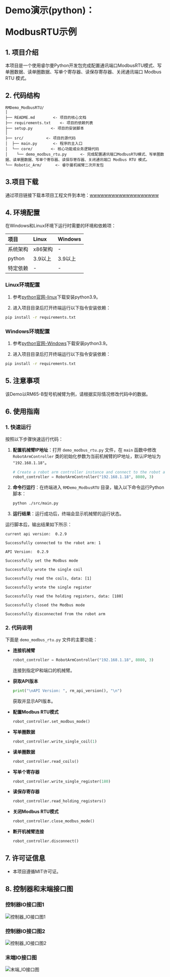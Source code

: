 # <p class="hidden">Demo演示(python)：</p>ModbusRTU示例

## 1. 项目介绍

本项目是一个使用睿尔曼Python开发包完成配置通讯端口ModbusRTU模式、写单圈数据、读单圈数据、写单个寄存器、读保存寄存器、关闭通讯端口 Modbus RTU 模式。

## 2. 代码结构

```
RMDemo_ModbusRTU/
│
├── README.md        <- 项目的核心文档
├── requirements.txt    <- 项目的依赖列表
├── setup.py        <- 项目的安装脚本
│
├── src/          <- 项目的源代码
│  ├── main.py       <- 程序的主入口
│  └── core/        <- 核心功能或业务逻辑代码
│    └── demo_modbus_rtu.py      <- 完成配置通讯端口ModbusRTU模式、写单圈数据、读单圈数据、写单个寄存器、读保存寄存器、关闭通讯端口 Modbus RTU 模式。
└── Robotic_Arm/      <- 睿尔曼机械臂二次开发包
```

## 3.项目下载

通过项目链接下载本项目工程文件到本地：[wwwwwwwwwwwwwwwwwww]()

## 4. 环境配置

在Windows和Linux环境下运行时需要的环境和依赖项：

| 项目         | Linux     | Windows   |
| :--          | :--       | :--       |
| 系统架构     | x86架构   | -         |
| python       | 3.9以上   | 3.9以上   |
| 特定依赖     | -         | -         |

### Linux环境配置

   1. 参考[python官网-linux](https://www.python.org/downloads/source/)下载安装python3.9。

   2. 进入项目目录后打开终端运行以下指令安装依赖：

```bash
pip install -r requirements.txt
```

### Windows环境配置

   1. 参考[python官网-Windows](https://www.python.org/downloads/windows/)下载安装python3.9。

   2. 进入项目目录后打开终端运行以下指令安装依赖：

```bash
pip install -r requirements.txt
```

## 5. 注意事项

该Demo以RM65-B型号机械臂为例，请根据实际情况修改代码中的数据。

## 6. 使用指南

### 1. 快速运行

按照以下步骤快速运行代码：

1. **配置机械臂IP地址**：打开 `demo_modbus_rtu.py` 文件，在 `main` 函数中修改 `RobotArmController` 类的初始化参数为当前机械臂的IP地址，默认IP地址为 `"192.168.1.18"`。

    ```python
    # Create a robot arm controller instance and connect to the robot arm
    robot_controller = RobotArmController("192.168.1.18", 8080, 3)
    ```

2. **命令行运行**：在终端进入 `RMDemo_ModbusRTU` 目录，输入以下命令运行Python脚本：

    ```bash
    python ./src/main.py
    ```
3. **运行结果**：运行成功后，终端会显示机械臂的运行状态。

运行脚本后，输出结果如下所示：

```
current api version:  0.2.9

Successfully connected to the robot arm: 1

API Version:  0.2.9

Successfully set the Modbus mode

Successfully wrote the single coil

Successfully read the coils, data: [1]

Successfully wrote the single register

Successfully read the holding registers, data: [180]

Successfully closed the Modbus mode

Successfully disconnected from the robot arm
```

### 2. 代码说明

下面是 `demo_modbus_rtu.py` 文件的主要功能：

- **连接机械臂**

    ```python
    robot_controller = RobotArmController("192.168.1.18", 8080, 3)
    ```
    连接到指定IP和端口的机械臂。

- **获取API版本**

    ```python
    print("\nAPI Version: ", rm_api_version(), "\n")
    ```
    获取并显示API版本。

- **配置Modbus RTU模式**

    ```python
    robot_controller.set_modbus_mode()
    ```

- **写单圈数据**

    ```python
    robot_controller.write_single_coil(1)
    ```

- **读单圈数据**

    ```python
    robot_controller.read_coils()
    ```

- **写单个寄存器**

    ```python
    robot_controller.write_single_register(180)
    ```

- **读保存寄存器**

    ```python
    robot_controller.read_holding_registers()
    ```

- **关闭Modbus RTU模式**

    ```python
    robot_controller.close_modbus_mode()
    ```

- **断开机械臂连接**

    ```python
    robot_controller.disconnect()
    ```

## 7. 许可证信息

* 本项目遵循MIT许可证。

## 8. 控制器和末端接口图

### 控制器IO接口图1
![控制器_IO接口图1](控制器_IO接口图1.png)

### 控制器IO接口图2
![控制器_IO接口图2](控制器_IO接口图2.png)

### 末端IO接口图
![末端_IO接口图](末端_IO接口图.png)
